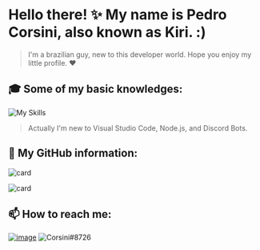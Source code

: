 # Hello there! ✨ My name is Pedro Corsini, also known as Kiri. :)

> I'm a brazilian guy, new to this developer world. Hope you enjoy my little profile. ❤️

## 🎓 Some of my basic knowledges:

![My Skills](https://skillicons.dev/icons?i=vscode,js,nodejs,ps,discord,bots)

> Actually I'm new to Visual Studio Code, Node.js, and Discord Bots.

## 📜 My GitHub information:

![card](https://github-readme-stats.vercel.app/api?username=pedrocorsini&theme=dark&show_icons=true)

![card](https://github-readme-stats.vercel.app/api/pin/?username=pedrocorsini&repo=corsinhabot&theme=dark)

## 📫 How to reach me: 
[![image](https://img.shields.io/badge/Instagram-E4405F?style=for-the-badge&logo=instagram&logoColor=white)](https://www.instagram.com/pedro.corsini)
<img src= "https://img.shields.io/badge/Discord-8B89CC?style=for-the-badge&logo=Discord&logoColor=white" alt= "Corsini#8726" />

<!--
**pedrocorsini/pedrocorsini** is a ✨ _special_ ✨ repository because its `README.md` (this file) appears on your GitHub profile.

Here are some ideas to get you started:

- 🔭 I’m currently working on ...
- 🌱 I’m currently learning ...
- 👯 I’m looking to collaborate on ...
- 🤔 I’m looking for help with ...
- 💬 Ask me about ...
- 📫 How to reach me: ...
- 😄 Pronouns: ...
- ⚡ Fun fact: ...
-->
